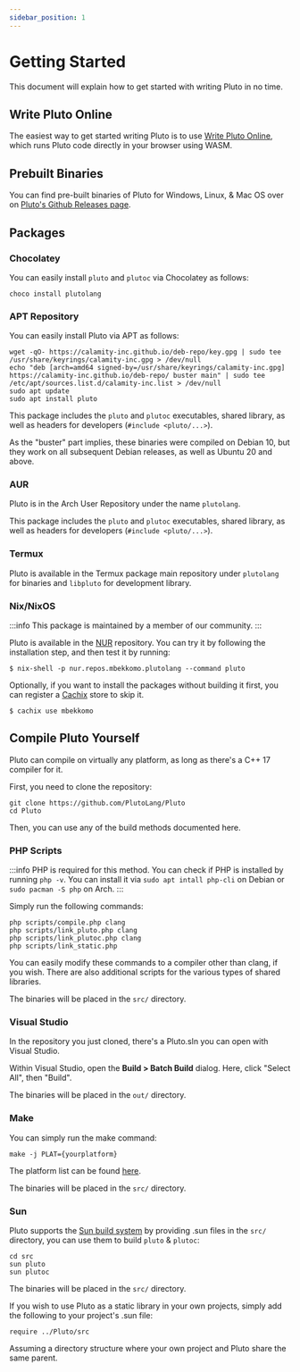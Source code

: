```yaml
---
sidebar_position: 1
---
```


# Getting Started

This document will explain how to get started with writing Pluto in no time.

## Write Pluto Online

The easiest way to get started writing Pluto is to use [Write Pluto Online](https://pluto-lang.org/web/), which runs Pluto code directly in your browser using WASM.

## Prebuilt Binaries

You can find pre-built binaries of Pluto for Windows, Linux, & Mac OS over on [Pluto's Github Releases page](https://github.com/PlutoLang/Pluto/releases).

## Packages

### Chocolatey

You can easily install `pluto` and `plutoc` via Chocolatey as follows:

```
choco install plutolang
```

### APT Repository

You can easily install Pluto via APT as follows:

```
wget -qO- https://calamity-inc.github.io/deb-repo/key.gpg | sudo tee /usr/share/keyrings/calamity-inc.gpg > /dev/null
echo "deb [arch=amd64 signed-by=/usr/share/keyrings/calamity-inc.gpg] https://calamity-inc.github.io/deb-repo/ buster main" | sudo tee /etc/apt/sources.list.d/calamity-inc.list > /dev/null
sudo apt update
sudo apt install pluto
```

This package includes the `pluto` and `plutoc` executables, shared library, as well as headers for developers (`#include <pluto/...>`).

As the "buster" part implies, these binaries were compiled on Debian 10, but they work on all subsequent Debian releases, as well as Ubuntu 20 and above.

### AUR

Pluto is in the Arch User Repository under the name `plutolang`.

This package includes the `pluto` and `plutoc` executables, shared library, as well as headers for developers (`#include <pluto/...>`).

### Termux
Pluto is available in the Termux package main repository under `plutolang` for binaries and `libpluto` for development library.

### Nix/NixOS

:::info
This package is maintained by a member of our community.
:::

Pluto is available in the [NUR](https://github.com/nix-community/NUR) repository. You can try it by following the installation step, and then test it by running:
```
$ nix-shell -p nur.repos.mbekkomo.plutolang --command pluto
```

Optionally, if you want to install the packages without building it first, you can register a [Cachix](https://cachix.org) store to skip it.
```
$ cachix use mbekkomo
```

## Compile Pluto Yourself

Pluto can compile on virtually any platform, as long as there's a C++ 17 compiler for it.

First, you need to clone the repository:
```
git clone https://github.com/PlutoLang/Pluto
cd Pluto
```

Then, you can use any of the build methods documented here.

### PHP Scripts

:::info
PHP is required for this method. You can check if PHP is installed by running `php -v`. You can install it via `sudo apt intall php-cli` on Debian or `sudo pacman -S php` on Arch.
:::

Simply run the following commands:
```
php scripts/compile.php clang
php scripts/link_pluto.php clang
php scripts/link_plutoc.php clang
php scripts/link_static.php
```
You can easily modify these commands to a compiler other than clang, if you wish. There are also additional scripts for the various types of shared libraries.

The binaries will be placed in the `src/` directory.

### Visual Studio

In the repository you just cloned, there's a Pluto.sln you can open with Visual Studio.

Within Visual Studio, open the **Build > Batch Build** dialog. Here, click "Select All", then "Build".

The binaries will be placed in the `out/` directory.

### Make

You can simply run the make command:
```
make -j PLAT={yourplatform}
```
The platform list can be found [here](https://github.com/PlutoLang/Pluto/blob/main/src/Makefile#L38).

The binaries will be placed in the `src/` directory.

### Sun

Pluto supports the [Sun build system](https://github.com/calamity-inc/Sun) by providing .sun files in the `src/` directory, you can use them to build `pluto` & `plutoc`:
```
cd src
sun pluto
sun plutoc
```

The binaries will be placed in the `src/` directory.

If you wish to use Pluto as a static library in your own projects, simply add the following to your project's .sun file:
```
require ../Pluto/src
```

Assuming a directory structure where your own project and Pluto share the same parent.
